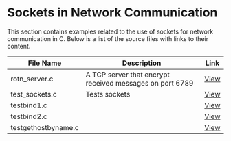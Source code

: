 # Sockets in Network Communication

This section contains examples related to the use of sockets for network communication in C. Below is a list of the source files with links to their content.

| File Name             | Description | Link |
|-----------------------|-------------|------|
| rotn_server.c         | A TCP server that encrypt received messages on port 6789 | [View](https://github.com/alainlebret/os/blob/master/exemplier/7_sockets/src/rotn_server.c) |
| test_sockets.c        | Tests sockets | [View](https://github.com/alainlebret/os/blob/master/exemplier/7_sockets/src/test_sockets.c) |
| testbind1.c           |  | [View](https://github.com/alainlebret/os/blob/master/exemplier/7_sockets/src/testbind1.c) |
| testbind2.c           |  | [View](https://github.com/alainlebret/os/blob/master/exemplier/7_sockets/src/testbind2.c) |
| testgethostbyname.c   |  | [View](https://github.com/alainlebret/os/blob/master/exemplier/7_sockets/src/testgethostbyname.c) |
